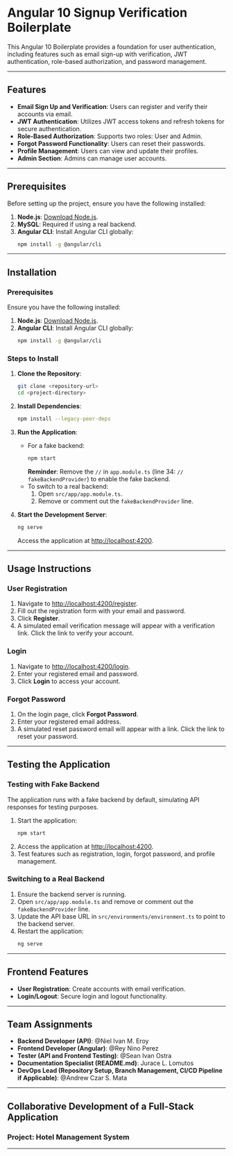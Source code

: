 # Angular 10 Signup Verification Boilerplate

This Angular 10 Boilerplate provides a foundation for user authentication, including features such as email sign-up with verification, JWT authentication, role-based authorization, and password management.

---

## Features

- **Email Sign Up and Verification**: Users can register and verify their accounts via email.
- **JWT Authentication**: Utilizes JWT access tokens and refresh tokens for secure authentication.
- **Role-Based Authorization**: Supports two roles: User and Admin.
- **Forgot Password Functionality**: Users can reset their passwords.
- **Profile Management**: Users can view and update their profiles.
- **Admin Section**: Admins can manage user accounts.

---

## Prerequisites

Before setting up the project, ensure you have the following installed:

1. **Node.js**: [Download Node.js](https://nodejs.org/en/download/).
2. **MySQL**: Required if using a real backend.
3. **Angular CLI**: Install Angular CLI globally:
   ```bash
   npm install -g @angular/cli
   ```

---

## Installation

### Prerequisites
Ensure you have the following installed:
1. **Node.js**: [Download Node.js](https://nodejs.org/en/download/).
2. **Angular CLI**: Install Angular CLI globally:
   ```bash
   npm install -g @angular/cli
   ```

### Steps to Install
1. **Clone the Repository**:
   ```bash
   git clone <repository-url>
   cd <project-directory>
   ```

2. **Install Dependencies**:
   ```bash
   npm install --legacy-peer-deps
   ```

3. **Run the Application**:
   - For a fake backend:
     ```bash
     npm start
     ```
     **Reminder**: Remove the `//` in `app.module.ts` (line 34: `// fakeBackendProvider`) to enable the fake backend.
   - To switch to a real backend:
     1. Open `src/app/app.module.ts`.
     2. Remove or comment out the `fakeBackendProvider` line.

4. **Start the Development Server**:
   ```bash
   ng serve
   ```
   Access the application at [http://localhost:4200](http://localhost:4200).

---

## Usage Instructions

### User Registration
1. Navigate to [http://localhost:4200/register](http://localhost:4200/register).
2. Fill out the registration form with your email and password.
3. Click **Register**.
4. A simulated email verification message will appear with a verification link. Click the link to verify your account.

### Login
1. Navigate to [http://localhost:4200/login](http://localhost:4200/login).
2. Enter your registered email and password.
3. Click **Login** to access your account.

### Forgot Password
1. On the login page, click **Forgot Password**.
2. Enter your registered email address.
3. A simulated reset password email will appear with a link. Click the link to reset your password.

---

## Testing the Application

### Testing with Fake Backend
The application runs with a fake backend by default, simulating API responses for testing purposes.

1. Start the application:
   ```bash
   npm start
   ```
2. Access the application at [http://localhost:4200](http://localhost:4200).
3. Test features such as registration, login, forgot password, and profile management.

### Switching to a Real Backend
1. Ensure the backend server is running.
2. Open `src/app/app.module.ts` and remove or comment out the `fakeBackendProvider` line.
3. Update the API base URL in `src/environments/environment.ts` to point to the backend server.
4. Restart the application:
   ```bash
   ng serve
   ```

---

## Frontend Features

- **User Registration**: Create accounts with email verification.
- **Login/Logout**: Secure login and logout functionality.

---

## Team Assignments

- **Backend Developer (API)**: @Niel Ivan M. Eroy
- **Frontend Developer (Angular)**: @Rey Nino Perez
- **Tester (API and Frontend Testing)**: @Sean Ivan Ostra
- **Documentation Specialist (README.md)**: Jurace L. Lomutos
- **DevOps Lead (Repository Setup, Branch Management, CI/CD Pipeline if Applicable)**: @Andrew Czar S. Mata

---

## Collaborative Development of a Full-Stack Application

### Project: Hotel Management System

---
